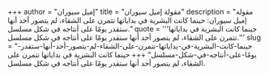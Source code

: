 +++
author = "إميل سيوران"
title = "مقولة إميل سيوران"
description = "مقولة إميل سيوران: حينما كانت البشرية في بداياتها تتمرن على الشقاء، لم يتصور أحد أنها ستقدر يومًا على أنتاجه في شكل مسلسل."
quote = '''حينما كانت البشرية في بداياتها تتمرن على الشقاء، لم يتصور أحد أنها ستقدر يومًا على أنتاجه في شكل مسلسل.''' 
slug = "حينما-كانت-البشرية-في-بداياتها-تتمرن-على-الشقاء-لم-يتصور-أحد-أنها-ستقدر-يومًا-على-أنتاجه-في-شكل-مسلسل"
+++
حينما كانت البشرية في بداياتها تتمرن على الشقاء، لم يتصور أحد أنها ستقدر يومًا على أنتاجه في شكل مسلسل.
